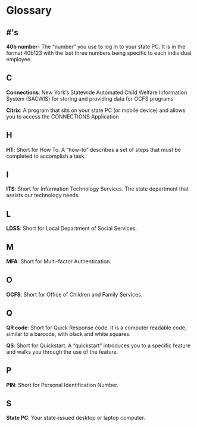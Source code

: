 
# Glossary

## #'s

**40b number**- The “number” you use to log in to your state PC. It is in the format 40b123 with the last three numbers being specific to each individual employee.

## C

**Connections**: New York’s Statewide Automated Child Welfare Information System (SACWIS) for storing and providing data for OCFS programs

**Citrix**: A program that sits on your state PC (or mobile device) and allows you to access the CONNECTIONS Application

## H

**HT**: Short for How To. A “how-to” describes a set of steps that must be completed to accomplish a task.

## I

**ITS**: Short for Information Technology Services. The state department that assists our technology needs.

## L

**LDSS**: Short for Local Department of Social Services.

## M

**MFA**: Short for Multi-factor Authentication.

## O

**OCFS**: Short for Office of Children and Family Services.

## Q

**QR code**: Short for Quick Response code. It is a computer readable code, similar to a barcode, with black and white squares.

**QS**: Short for Quickstart. A “quickstart” introduces you to a specific feature and walks you through the use of the feature.

## P

**PIN**: Short for Personal Identification Number.

## S

**State PC**: Your state-issued desktop or laptop computer.

